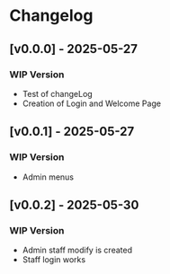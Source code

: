 # Changelog

## [v0.0.0] - 2025-05-27
### WIP Version
- Test of changeLog
- Creation of Login and Welcome Page

## [v0.0.1] - 2025-05-27 
### WIP Version
- Admin menus

## [v0.0.2] - 2025-05-30 
### WIP Version
- Admin staff modify is created
- Staff login works



